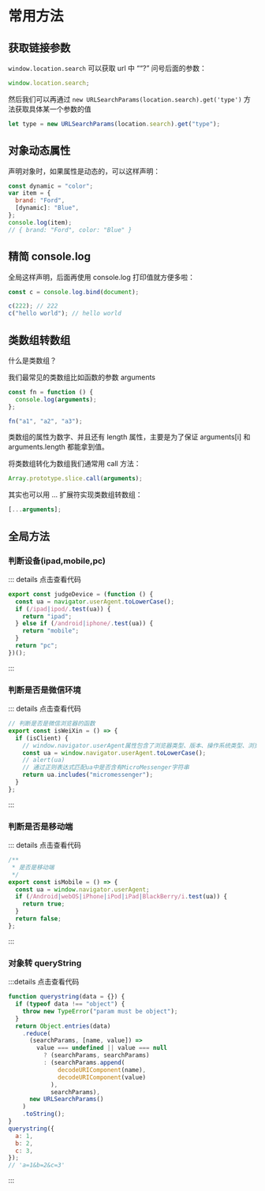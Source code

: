 # 常用方法

## 获取链接参数

`window.location.search` 可以获取 url 中 ““?” 问号后面的参数：

```js
window.location.search;
```

然后我们可以再通过 `new URLSearchParams(location.search).get('type')` 方法获取具体某一个参数的值

```js
let type = new URLSearchParams(location.search).get("type");
```

## 对象动态属性

声明对象时，如果属性是动态的，可以这样声明：

```js
const dynamic = "color";
var item = {
  brand: "Ford",
  [dynamic]: "Blue",
};
console.log(item);
// { brand: "Ford", color: "Blue" }
```

## 精简 console.log

全局这样声明，后面再使用 console.log 打印值就方便多啦：

```js
const c = console.log.bind(document);

c(222); // 222
c("hello world"); // hello world
```

## 类数组转数组

什么是类数组？

我们最常见的类数组比如函数的参数 arguments

```js
const fn = function () {
  console.log(arguments);
};

fn("a1", "a2", "a3");
```

类数组的属性为数字、并且还有 length 属性，主要是为了保证 arguments[i] 和 arguments.length 都能拿到值。

将类数组转化为数组我们通常用 call 方法：

```js
Array.prototype.slice.call(arguments);
```

其实也可以用 ... 扩展符实现类数组转数组：

```js
[...arguments];
```

## 全局方法

### 判断设备(ipad,mobile,pc)

::: details 点击查看代码

```js
export const judgeDevice = (function () {
  const ua = navigator.userAgent.toLowerCase();
  if (/ipad|ipod/.test(ua)) {
    return "ipad";
  } else if (/android|iphone/.test(ua)) {
    return "mobile";
  }
  return "pc";
})();
```

:::

### 判断是否是微信环境

::: details 点击查看代码

```js
// 判断是否是微信浏览器的函数
export const isWeiXin = () => {
  if (isClient) {
    // window.navigator.userAgent属性包含了浏览器类型、版本、操作系统类型、浏览器引擎类型等信息，这个属性可以用来判断浏览器类型
    const ua = window.navigator.userAgent.toLowerCase();
    // alert(ua)
    // 通过正则表达式匹配ua中是否含有MicroMessenger字符串
    return ua.includes("micromessenger");
  }
};
```

:::

### 判断是否是移动端

::: details 点击查看代码

```js
/**
 * 是否是移动端
 */
export const isMobile = () => {
  const ua = window.navigator.userAgent;
  if (/Android|webOS|iPhone|iPod|iPad|BlackBerry/i.test(ua)) {
    return true;
  }
  return false;
};
```

:::

### 对象转 queryString

:::details 点击查看代码

```js
function querystring(data = {}) {
  if (typeof data !== "object") {
    throw new TypeError("param must be object");
  }
  return Object.entries(data)
    .reduce(
      (searchParams, [name, value]) =>
        value === undefined || value === null
          ? (searchParams, searchParams)
          : (searchParams.append(
              decodeURIComponent(name),
              decodeURIComponent(value)
            ),
            searchParams),
      new URLSearchParams()
    )
    .toString();
}
querystring({
  a: 1,
  b: 2,
  c: 3,
});
// 'a=1&b=2&c=3'
```

:::
